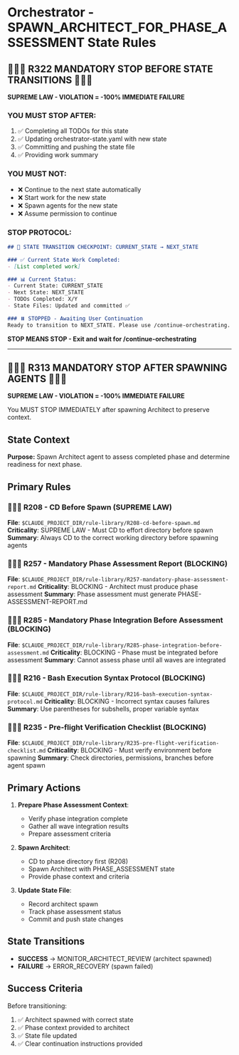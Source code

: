 # Orchestrator - SPAWN_ARCHITECT_FOR_PHASE_ASSESSMENT State Rules

## 🛑🛑🛑 R322 MANDATORY STOP BEFORE STATE TRANSITIONS 🛑🛑🛑

**SUPREME LAW - VIOLATION = -100% IMMEDIATE FAILURE**

### YOU MUST STOP AFTER:
1. ✅ Completing all TODOs for this state
2. ✅ Updating orchestrator-state.yaml with new state
3. ✅ Committing and pushing the state file  
4. ✅ Providing work summary

### YOU MUST NOT:
- ❌ Continue to the next state automatically
- ❌ Start work for the new state
- ❌ Spawn agents for the new state
- ❌ Assume permission to continue

### STOP PROTOCOL:
```markdown
## 🛑 STATE TRANSITION CHECKPOINT: CURRENT_STATE → NEXT_STATE

### ✅ Current State Work Completed:
- [List completed work]

### 📊 Current Status:
- Current State: CURRENT_STATE
- Next State: NEXT_STATE
- TODOs Completed: X/Y
- State Files: Updated and committed ✅

### ⏸️ STOPPED - Awaiting User Continuation
Ready to transition to NEXT_STATE. Please use /continue-orchestrating.
```

**STOP MEANS STOP - Exit and wait for /continue-orchestrating**

---

## 🛑🛑🛑 R313 MANDATORY STOP AFTER SPAWNING AGENTS 🛑🛑🛑

**SUPREME LAW - VIOLATION = -100% IMMEDIATE FAILURE**

You MUST STOP IMMEDIATELY after spawning Architect to preserve context.

## State Context

**Purpose:**
Spawn Architect agent to assess completed phase and determine readiness for next phase.

## Primary Rules

### 🚨🚨🚨 R208 - CD Before Spawn (SUPREME LAW)
**File**: `$CLAUDE_PROJECT_DIR/rule-library/R208-cd-before-spawn.md`
**Criticality**: SUPREME LAW - Must CD to effort directory before spawn
**Summary**: Always CD to the correct working directory before spawning agents

### 🚨🚨🚨 R257 - Mandatory Phase Assessment Report (BLOCKING)
**File**: `$CLAUDE_PROJECT_DIR/rule-library/R257-mandatory-phase-assessment-report.md`
**Criticality**: BLOCKING - Architect must produce phase assessment
**Summary**: Phase assessment must generate PHASE-ASSESSMENT-REPORT.md

### 🚨🚨🚨 R285 - Mandatory Phase Integration Before Assessment (BLOCKING)
**File**: `$CLAUDE_PROJECT_DIR/rule-library/R285-phase-integration-before-assessment.md`
**Criticality**: BLOCKING - Phase must be integrated before assessment
**Summary**: Cannot assess phase until all waves are integrated

### 🚨🚨🚨 R216 - Bash Execution Syntax Protocol (BLOCKING)
**File**: `$CLAUDE_PROJECT_DIR/rule-library/R216-bash-execution-syntax-protocol.md`
**Criticality**: BLOCKING - Incorrect syntax causes failures
**Summary**: Use parentheses for subshells, proper variable syntax

### 🚨🚨🚨 R235 - Pre-flight Verification Checklist (BLOCKING)
**File**: `$CLAUDE_PROJECT_DIR/rule-library/R235-pre-flight-verification-checklist.md`
**Criticality**: BLOCKING - Must verify environment before spawning
**Summary**: Check directories, permissions, branches before agent spawn

## Primary Actions

1. **Prepare Phase Assessment Context**:
   - Verify phase integration complete
   - Gather all wave integration results
   - Prepare assessment criteria
   
2. **Spawn Architect**:
   - CD to phase directory first (R208)
   - Spawn Architect with PHASE_ASSESSMENT state
   - Provide phase context and criteria
   
3. **Update State File**:
   - Record architect spawn
   - Track phase assessment status
   - Commit and push state changes

## State Transitions

- **SUCCESS** → MONITOR_ARCHITECT_REVIEW (architect spawned)
- **FAILURE** → ERROR_RECOVERY (spawn failed)

## Success Criteria

Before transitioning:
1. ✅ Architect spawned with correct state
2. ✅ Phase context provided to architect
3. ✅ State file updated
4. ✅ Clear continuation instructions provided